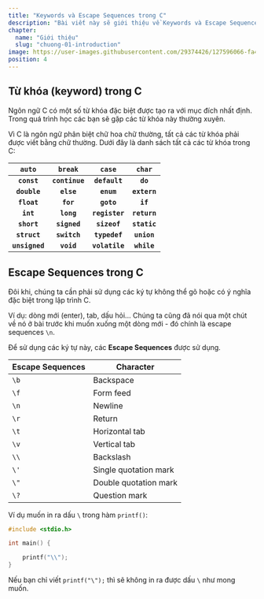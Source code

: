 ```yaml
---
title: "Keywords và Escape Sequences trong C"
description: "Bài viết này sẽ giới thiệu về Keywords và Escape Sequences trong C, cũng như quy tắc cơ bản của chúng để phục vụ cho việc sử dụng trong lập trình và sử dụng trong việc hiển thị văn bản trong Output trong ngôn ngữ C này. Hãy lưu ý những phần note của chúng mình để bạn có thể tìm hiểu và tìm sâu hơn về chúng trong các bài tiếp theo"
chapter:
  name: "Giới thiệu"
  slug: "chuong-01-introduction"
image: https://user-images.githubusercontent.com/29374426/127596066-fa46df01-982f-4a72-b6d1-f7d8f5c5a9b3.png
position: 4
---
```


## Từ khóa (keyword) trong C

Ngôn ngữ C có một số từ khóa đặc biệt được tạo ra với mục đích nhất định. Trong quá trình học các bạn sẽ gặp các từ khóa này thường xuyên.

Vì C là ngôn ngữ phân biệt chữ hoa chữ thường, tất cả các từ khóa phải được viết bằng chữ thường. Dưới đây là danh sách tất cả các từ khóa trong C:

|     `auto`     |    `break`     |     `case`     |    `char`    |
| :------------: | :------------: | :------------: | :----------: |
|  **`const`**   | **`continue`** | **`default`**  |   **`do`**   |
|  **`double`**  |   **`else`**   |   **`enum`**   | **`extern`** |
|  **`float`**   |   **`for`**    |   **`goto`**   |   **`if`**   |
|   **`int`**    |   **`long`**   | **`register`** | **`return`** |
|  **`short`**   |  **`signed`**  |  **`sizeof`**  | **`static`** |
|  **`struct`**  |  **`switch`**  | **`typedef`**  | **`union`**  |
| **`unsigned`** |   **`void`**   | **`volatile`** | **`while`**  |

## Escape Sequences trong C

Đôi khi, chúng ta cần phải sử dụng các ký tự không thể gõ hoặc có ý nghĩa đặc biệt trong lập trình C.

Ví dụ: dòng mới (enter), tab, dấu hỏi... Chúng ta cũng đã nói qua một chút về nó ở bài trước khi muốn xuống một dòng mới - đó chính là escape sequences `\n`.

Để sử dụng các ký tự này, các **Escape Sequences** được sử dụng.

| Escape Sequences | Character             |
| ---------------- | --------------------- |
| `\b`             | Backspace             |
| `\f`             | Form feed             |
| `\n`             | Newline               |
| `\r`             | Return                |
| `\t`             | Horizontal tab        |
| `\v`             | Vertical tab          |
| `\\`             | Backslash             |
| `\'`             | Single quotation mark |
| `\"`             | Double quotation mark |
| `\?`             | Question mark         |

Ví dụ muốn in ra dấu `\` trong hàm `printf()`:

```cpp
#include <stdio.h>

int main() {

    printf("\\");
}
```

Nếu bạn chỉ viết `printf("\");` thì sẽ không in ra được dấu `\` như mong muốn.

